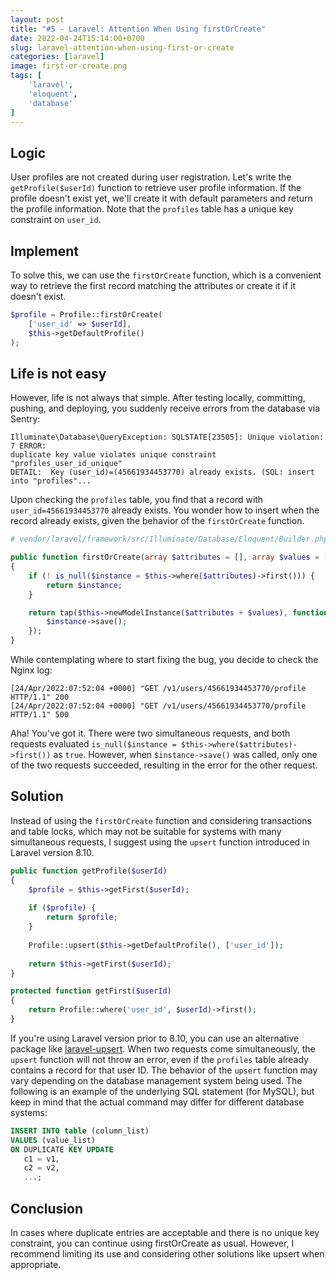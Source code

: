 ```yaml
---
layout: post
title: "#5 - Laravel: Attention When Using firstOrCreate"
date: 2022-04-24T15:14:00+0700
slug: laravel-attention-when-using-first-or-create
categories: [laravel]
image: first-or-create.png
tags: [
    'laravel',
    'eloquent',
    'database'
]
---
```


## Logic

User profiles are not created during user registration. Let's write the
`getProfile($userId)` function to retrieve user profile information. If the
profile doesn't exist yet, we'll create it with default parameters and return
the profile information. Note that the `profiles` table has a unique key
constraint on `user_id`.

## Implement

To solve this, we can use the `firstOrCreate` function, which is a convenient
way to retrieve the first record matching the attributes or create it if
it doesn't exist.

```php
$profile = Profile::firstOrCreate(
    ['user_id' => $userId],
    $this->getDefaultProfile()
);
```

## Life is not easy 

However, life is not always that simple. After testing locally, committing,
pushing, and deploying, you suddenly receive errors from the database via Sentry:

```text
Illuminate\Database\QueryException: SQLSTATE[23505]: Unique violation: 7 ERROR:
duplicate key value violates unique constraint "profiles_user_id_unique"
DETAIL:  Key (user_id)=(45661934453770) already exists. (SQL: insert into "profiles"...
```

Upon checking the `profiles` table, you find that a record with 
`user_id=45661934453770` already exists. You wonder how to insert when the
record already exists, given the behavior of the `firstOrCreate` function.

```php
# vendor/laravel/framework/src/Illuminate/Database/Eloquent/Builder.php

public function firstOrCreate(array $attributes = [], array $values = [])
{
    if (! is_null($instance = $this->where($attributes)->first())) {
        return $instance;
    }

    return tap($this->newModelInstance($attributes + $values), function ($instance) {
        $instance->save();
    });
}
```

While contemplating where to start fixing the bug, you decide to check the
Nginx log:

```
[24/Apr/2022:07:52:04 +0000] "GET /v1/users/45661934453770/profile HTTP/1.1" 200
[24/Apr/2022:07:52:04 +0000] "GET /v1/users/45661934453770/profile HTTP/1.1" 500
```

Aha! You've got it. There were two simultaneous requests, and both requests
evaluated `is_null($instance = $this->where($attributes)->first())` as `true`.
However, when `$instance->save()` was called, only one of the two requests
succeeded, resulting in the error for the other request.

## Solution

Instead of using the `firstOrCreate` function and considering transactions and
table locks, which may not be suitable for systems with many simultaneous
requests, I suggest using the `upsert` function introduced in Laravel version 8.10. 

```php
public function getProfile($userId)
{
    $profile = $this->getFirst($userId);
    
    if ($profile) {
        return $profile;
    }
    
    Profile::upsert($this->getDefaultProfile(), ['user_id']);
    
    return $this->getFirst($userId);
}

protected function getFirst($userId)
{
    return Profile::where('user_id', $userId)->first();
}
```

If you're using Laravel version prior to 8.10, you can use an alternative
package like [laravel-upsert](https://github.com/staudenmeir/laravel-upsert).
When two requests come simultaneously, the `upsert` function will not throw an
error, even if the `profiles` table already contains a record for that user ID.
The behavior of the `upsert` function may vary depending on the database
management system being used. The following is an example of the underlying
SQL statement (for MySQL), but keep in mind that the actual command may differ
for different database systems:

```sql
INSERT INTO table (column_list)
VALUES (value_list)
ON DUPLICATE KEY UPDATE
   c1 = v1, 
   c2 = v2,
   ...;
```

## Conclusion

In cases where duplicate entries are acceptable and there is no unique key
constraint, you can continue using firstOrCreate as usual. However, I recommend
limiting its use and considering other solutions like upsert when appropriate.
